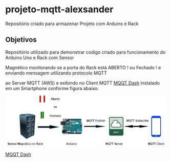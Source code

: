 # projeto-mqtt-alexsander
Repositório criado para armazenar Projeto com Arduino e Rack
## Objetivos

Repositório utilizado para demonstrar codigo criado para funcionamento do Arduino Uno e Rack com Sensor 

Magnético monitorando se a porta do Rack está ABERTO ! ou Fechado ! e enviando mensagem utilizando protocolo MQTT

ao Server MQTT (AWS) e exibindo no Client MQTT <a href="www.google.com" target="_blank">MQQT Dash</a> instalado em um Smartphone conforme figura abaixo:

<img src="./Image1.jpg"/>

<a href="www.google.com" target="_blank">MQQT Dash</a>
